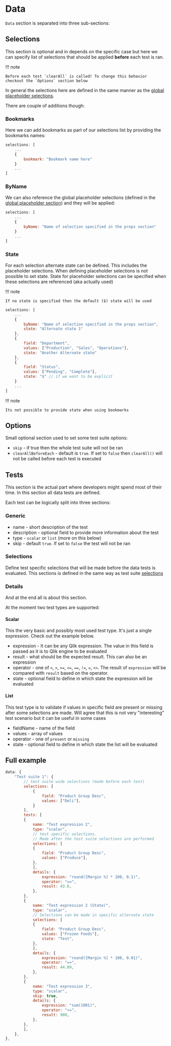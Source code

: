 # Data

`Data` section is separated into three sub-sections:

## Selections

This section is optional and in depends on the specific case but here we can specify list of selections that should be applied **before** each test is ran.

!!! note

    Before each test `clearAll` is called! To change this behavior checkout the `Options` section below

In general the selections here are defined in the same manner as the [global placeholder selections](../../props.md#selections).

There are couple of additions though:

### Bookmarks

Here we can add bookmarks as part of our selections list by providing the bookmarks names:

```js
selections: [
    ...
    {
        bookmark: "Bookmark name here"
    }
    ...
]
```

### ByName

We can also reference the global placeholder selections (defined in the [global placeholder section](../../props.md#selections)) and they will be applied:

```js
selections: [
    ...
    {
        byName: "Name of selection specified in the props section"
    }
    ...
]
```

### State

For each selection alternate state can be defined. This includes the placeholder selections. When defining placeholder selections is not possible to set state. State for placeholder selections can be specified when these selections are referenced (aka actually used)

!!! note

    If no state is specified then the default ($) state will be used

```js
selections: [
    ...
    {
        byName: "Name of selection specified in the props section",
        state: "Alternate state 1"
    },
    {
        field: "Department",
        values: ["Production", "Sales", "Operations"],
        state: "Another Alternate state"
    },
    {
        field: "Status",
        values: ["Pending", "Complete"],
        state: "$" // if we want to be explicit
    }
    ...
]
```

!!! note

    Its not possible to provide state when using bookmarks

## Options

Small optional section used to set some test suite options:

- `skip` - if true then the whole test suite will not be ran
- `clearAllBeforeEach` - default is `true`. If set to `false` then `clearAll()` will not be called before each test is executed

## Tests

This section is the actual part where developers might spend most of their time. In this section all data tests are defined.

Each test can be logically split into three sections:

### Generic

- name - short description of the test
- description - optional field to provide more information about the test
- type - `scalar` or `list` (more on this below)
- skip - default `true`. If set to `false` the test will not be ran

### Selections

Define test specific selections that will be made before the data tests is evaluated. This sections is defined in the same way as test suite [selections](#selections)

### Details

And at the end all is about this section.

At the moment two test types are supported:

#### Scalar

This the very basic and possibly most used test type. It's just a single expression. Check out the example below.

- expression - It can be any Qlik expression. The value in this field is passed as it is to Qlik engine to be evaluated
- result - what should be the expected result. This can also be an expression
- operator - one of `<`, `>`, `>=`, `<=`, `==`, `!=`, `=`, `<>`. The result of `expression` will be compared with `result` based on the operator.
- state - optional field to define in which state the expression will be evaluated

#### List

This test type is to validate if values in specific field are present or missing after some selections are made. Will agree that this is not very "interesting" test scenario but it can be useful in some cases

- fieldName - name of the field
- values - array of values
- operator - one of `present` or `missing`
- state - optional field to define in which state the list will be evaluated

## Full example

```js
data: {
    "Test suite 1": {
        // test suite wide selections (made before each test)
        selections: [
            {
                field: "Product Group Desc",
                values: ["Deli"],
            }
        ],
        tests: [
        {
            name: "Test expression 2",
            type: "scalar",
            // test specific selections. 
            // Made after the test suite selections are performed
            selections: [
            {
                field: "Product Group Desc",
                values: ["Produce"],
            },
            ],
            details: {
                expression: "round([Margin %] * 100, 0.1)",
                operator: "==",
                result: 43.6,
            },
        },
        {
            name: "Test expression 2 (State)",
            type: "scalar",
            // Selections can be made in specific alternate state
            selections: [
            {
                field: "Product Group Desc",
                values: ["Frozen Foods"],
                state: "Test",
            },
            ],
            details: {
                expression: "round([Margin %] * 100, 0.01)",
                operator: "==",
                result: 44.89,
            },
        },
        {
            name: "Test expression 3",
            type: "scalar",
            skip: true,
            details: {
                expression: "sum(1001)",
                operator: ">=",
                result: 900,
            },
        },
        ],
    },
},
```
